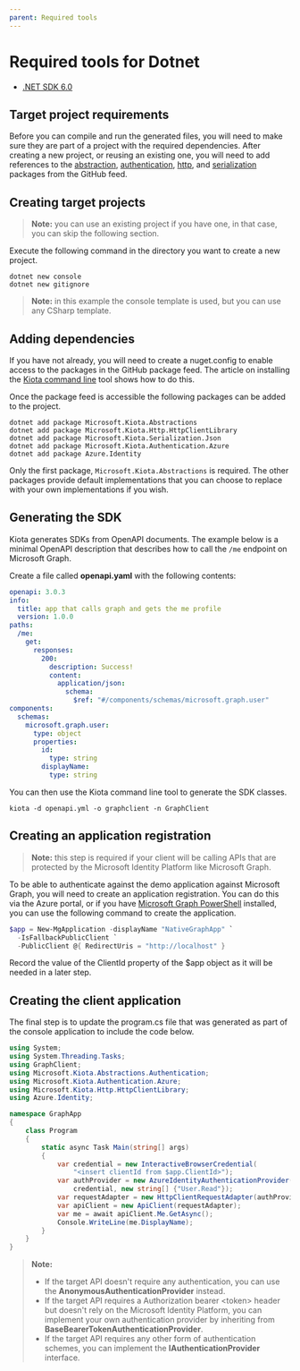 ```yaml
---
parent: Required tools
---
```


# Required tools for Dotnet

- [.NET SDK 6.0](https://dotnet.microsoft.com/download)

## Target project requirements

Before you can compile and run the generated files, you will need to make sure they are part of a project with the required dependencies. After creating a new project, or reusing an existing one, you will need to add references to the [abstraction](https://github.com/microsoft/kiota/tree/main/abstractions/dotnet), [authentication](https://github.com/microsoft/kiota/tree/main/authentication/dotnet/azure), [http](https://github.com/microsoft/kiota/tree/main/http/dotnet/httpclient), and [serialization](https://github.com/microsoft/kiota/tree/main/serialization/dotnet/json) packages from the GitHub feed.

## Creating target projects

> **Note:** you can use an existing project if you have one, in that case, you can skip the following section.

Execute the following command in the directory you want to create a new project.

```shell
dotnet new console
dotnet new gitignore
```

> **Note:** in this example the console template is used, but you can use any CSharp template.

## Adding dependencies

If you have not already, you will need to create a nuget.config to enable access to the packages in the GitHub package feed. The article on installing the [Kiota command line](../generator/tool.md) tool shows how to do this.

Once the package feed is accessible the following packages can be added to the project.

```shell
dotnet add package Microsoft.Kiota.Abstractions
dotnet add package Microsoft.Kiota.Http.HttpClientLibrary
dotnet add package Microsoft.Kiota.Serialization.Json
dotnet add package Microsoft.Kiota.Authentication.Azure
dotnet add package Azure.Identity
```

Only the first package, `Microsoft.Kiota.Abstractions` is required. The other packages provide default implementations that you can choose to replace with your own implementations if you wish.

## Generating the SDK

Kiota generates SDKs from OpenAPI documents. The example below is a minimal OpenAPI description that describes how to call the `/me` endpoint on Microsoft Graph.

Create a file called **openapi.yaml** with the following contents:

```yaml
openapi: 3.0.3
info:
  title: app that calls graph and gets the me profile
  version: 1.0.0
paths:
  /me:
    get:
      responses:
        200:
          description: Success!
          content:
            application/json:
              schema:
                $ref: "#/components/schemas/microsoft.graph.user"
components:
  schemas:
    microsoft.graph.user:
      type: object
      properties:
        id:
          type: string
        displayName:
          type: string
```

You can then use the Kiota command line tool to generate the SDK classes.

```shell
kiota -d openapi.yml -o graphclient -n GraphClient
```

## Creating an application registration

> **Note:** this step is required if your client will be calling APIs that are protected by the Microsoft Identity Platform like Microsoft Graph.

To be able to authenticate against the demo application against Microsoft Graph, you will need to create an application registration.  You can do this via the Azure portal, or if you have [Microsoft Graph PowerShell](https://www.powershellgallery.com/packages/Microsoft.Graph) installed, you can use the following command to create the application.

```powershell
$app = New-MgApplication -displayName "NativeGraphApp" `
  -IsFallbackPublicClient `
  -PublicClient @{ RedirectUris = "http://localhost" }
```

Record the value of the ClientId property of the $app object as it will be needed in a later step.

## Creating the client application

The final step is to update the program.cs file that was generated as part of the console application to include the code below.

```csharp
using System;
using System.Threading.Tasks;
using GraphClient;
using Microsoft.Kiota.Abstractions.Authentication;
using Microsoft.Kiota.Authentication.Azure;
using Microsoft.Kiota.Http.HttpClientLibrary;
using Azure.Identity;

namespace GraphApp
{
    class Program
    {
        static async Task Main(string[] args)
        {
            var credential = new InteractiveBrowserCredential(
                "<insert clientId from $app.ClientId>");
            var authProvider = new AzureIdentityAuthenticationProvider(
                credential, new string[] {"User.Read"});
            var requestAdapter = new HttpClientRequestAdapter(authProvider);
            var apiClient = new ApiClient(requestAdapter);
            var me = await apiClient.Me.GetAsync();
            Console.WriteLine(me.DisplayName);
        }
    }
}
```

> **Note:**
>
> - If the target API doesn't require any authentication, you can use the **AnonymousAuthenticationProvider** instead.
> - If the target API requires a Authorization bearer \<token> header but doesn't rely on the Microsoft Identity Platform, you can implement your own authentication provider by inheriting from **BaseBearerTokenAuthenticationProvider**.
> - If the target API requires any other form of authentication schemes, you can implement the **IAuthenticationProvider** interface.
